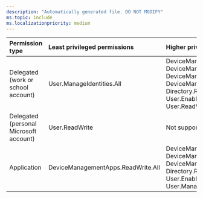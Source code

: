```yaml
---
description: "Automatically generated file. DO NOT MODIFY"
ms.topic: include
ms.localizationpriority: medium
---
```


|Permission type|Least privileged permissions|Higher privileged permissions|
|:---|:---|:---|
|Delegated (work or school account)|User.ManageIdentities.All|DeviceManagementApps.ReadWrite.All, DeviceManagementConfiguration.ReadWrite.All, DeviceManagementManagedDevices.ReadWrite.All, DeviceManagementServiceConfig.ReadWrite.All, Directory.ReadWrite.All, User.EnableDisableAccount.All, User.ReadWrite, User.ReadWrite.All|
|Delegated (personal Microsoft account)|User.ReadWrite|Not supported.|
|Application|DeviceManagementApps.ReadWrite.All|DeviceManagementConfiguration.ReadWrite.All, DeviceManagementManagedDevices.ReadWrite.All, DeviceManagementServiceConfig.ReadWrite.All, Directory.ReadWrite.All, User.EnableDisableAccount.All, User.ManageIdentities.All, User.ReadWrite.All|


